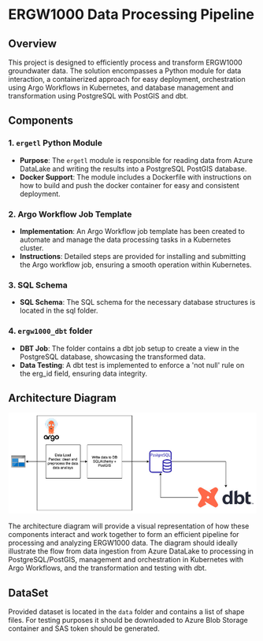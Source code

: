 # ERGW1000 Data Processing Pipeline

## Overview

This project is designed to efficiently process and transform ERGW1000 groundwater data. The solution encompasses a Python module for data interaction, a containerized approach for easy deployment, orchestration using Argo Workflows in Kubernetes, and database management and transformation using PostgreSQL with PostGIS and dbt.

## Components

### 1. `ergetl` Python Module
- **Purpose**: The `ergetl` module is responsible for reading data from Azure DataLake and writing the results into a PostgreSQL PostGIS database.
- **Docker Support**: The module includes a Dockerfile with instructions on how to build and push the docker container for easy and consistent deployment.

### 2. Argo Workflow Job Template
- **Implementation**: An Argo Workflow job template has been created to automate and manage the data processing tasks in a Kubernetes cluster.
- **Instructions**: Detailed steps are provided for installing and submitting the Argo workflow job, ensuring a smooth operation within Kubernetes.

### 3. SQL Schema 
- **SQL Schema**: The SQL schema for the necessary database structures is located in the sql folder.

### 4. `ergw1000_dbt` folder
- **DBT Job**: The folder contains a dbt job setup to create a view in the PostgreSQL database, showcasing the transformed data.
- **Data Testing**: A dbt test is implemented to enforce a 'not null' rule on the erg_id field, ensuring data integrity.

## Architecture Diagram

![architecture_diagram](./attachments/architecture_diagram.jpg)

The architecture diagram will provide a visual representation of how these components interact and work together to form an efficient pipeline for processing and analyzing ERGW1000 data. The diagram should ideally illustrate the flow from data ingestion from Azure DataLake to processing in PostgreSQL/PostGIS, management and orchestration in Kubernetes with Argo Workflows, and the transformation and testing with dbt.

## DataSet

Provided dataset is located in the `data` folder and contains a list of shape files. For testing purposes it should be downloaded to Azure Blob Storage container and SAS token should be generated.
